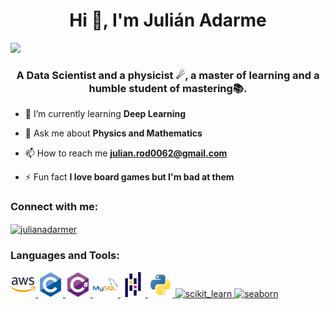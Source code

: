 <h1 align="center">Hi 👋, I'm Julián Adarme</h1>
<img src="[[https://www.google.com/url?sa=i&url=https%3A%2F%2Fphys.org%2Fnews%2F2019-10-astronomers-giant-galaxy-cluster-x-ray.html&psig=AOvVaw2yfNrCubomECNfIXkUFwnn&ust=1738072114370000&source=images&cd=vfe&opi=89978449&ved=0CBQQjRxqFwoTCLjH46qFlosDFQAAAAAdAAAAABAE](https://www.google.com/url?sa=i&url=https%3A%2F%2Fwww.space.com%2F25450-large-magellanic-cloud.html&psig=AOvVaw3_6afm0n_SAvCjUwFYRN_q&ust=1738072392887000&source=images&cd=vfe&opi=89978449&ved=0CBQQjRxqFwoTCOD106-GlosDFQAAAAAdAAAAABAE)](https://www.google.com/url?sa=i&url=https%3A%2F%2Fen.wikipedia.org%2Fwiki%2FLarge_Magellanic_Cloud&psig=AOvVaw3_6afm0n_SAvCjUwFYRN_q&ust=1738072392887000&source=images&cd=vfe&opi=89978449&ved=0CBQQjRxqFwoTCOD106-GlosDFQAAAAAdAAAAABAJ)">
<h3 align="center">A Data Scientist and a physicist ☄, a master of learning and a humble student of mastering📚.</h3>

- 🌱 I’m currently learning **Deep Learning**

- 💬 Ask me about **Physics and Mathematics**

- 📫 How to reach me **julian.rod0062@gmail.com**

- ⚡ Fun fact **I love board games but I'm bad at them**

<h3 align="left">Connect with me:</h3>
<p align="left">
<a href="https://linkedin.com/in/julianadarmer" target="blank"><img align="center" src="https://raw.githubusercontent.com/rahuldkjain/github-profile-readme-generator/master/src/images/icons/Social/linked-in-alt.svg" alt="julianadarmer" height="30" width="40" /></a>
</p>

<h3 align="left">Languages and Tools:</h3>
<p align="left"> <a href="https://aws.amazon.com" target="_blank" rel="noreferrer"> <img src="https://raw.githubusercontent.com/devicons/devicon/master/icons/amazonwebservices/amazonwebservices-original-wordmark.svg" alt="aws" width="40" height="40"/> </a> <a href="https://www.cprogramming.com/" target="_blank" rel="noreferrer"> <img src="https://raw.githubusercontent.com/devicons/devicon/master/icons/c/c-original.svg" alt="c" width="40" height="40"/> </a> <a href="https://www.w3schools.com/cs/" target="_blank" rel="noreferrer"> <img src="https://raw.githubusercontent.com/devicons/devicon/master/icons/csharp/csharp-original.svg" alt="csharp" width="40" height="40"/> </a> <a href="https://www.mysql.com/" target="_blank" rel="noreferrer"> <img src="https://raw.githubusercontent.com/devicons/devicon/master/icons/mysql/mysql-original-wordmark.svg" alt="mysql" width="40" height="40"/> </a> <a href="https://pandas.pydata.org/" target="_blank" rel="noreferrer"> <img src="https://raw.githubusercontent.com/devicons/devicon/2ae2a900d2f041da66e950e4d48052658d850630/icons/pandas/pandas-original.svg" alt="pandas" width="40" height="40"/> </a> <a href="https://www.python.org" target="_blank" rel="noreferrer"> <img src="https://raw.githubusercontent.com/devicons/devicon/master/icons/python/python-original.svg" alt="python" width="40" height="40"/> </a> <a href="https://scikit-learn.org/" target="_blank" rel="noreferrer"> <img src="https://upload.wikimedia.org/wikipedia/commons/0/05/Scikit_learn_logo_small.svg" alt="scikit_learn" width="40" height="40"/> </a> <a href="https://seaborn.pydata.org/" target="_blank" rel="noreferrer"> <img src="https://seaborn.pydata.org/_images/logo-mark-lightbg.svg" alt="seaborn" width="40" height="40"/> </a> </p>
